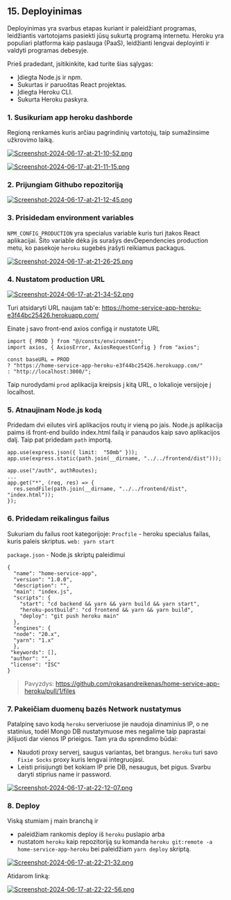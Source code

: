 ## 15. Deployinimas

Deployinimas yra svarbus etapas kuriant ir paleidžiant programas, leidžiantis vartotojams pasiekti jūsų sukurtą programą internetu. Heroku yra populiari platforma kaip paslauga (PaaS), leidžianti lengvai deployinti ir valdyti programas debesyje.

Prieš pradedant, įsitikinkite, kad turite šias sąlygas:

-   Įdiegta Node.js ir npm.
-   Sukurtas ir paruoštas React projektas.
-   Įdiegta Heroku CLI.
-   Sukurta Heroku paskyra.

### 1. Susikuriam app heroku dashborde

Regioną renkamės kuris arčiau pagrindinių vartotojų, taip sumažinsime užkrovimo laiką.

[![Screenshot-2024-06-17-at-21-10-52.png](https://i.postimg.cc/Gp7zxgN2/Screenshot-2024-06-17-at-21-10-52.png)](https://postimg.cc/JyXb1xRV)

[![Screenshot-2024-06-17-at-21-11-15.png](https://i.postimg.cc/V6JgGBQF/Screenshot-2024-06-17-at-21-11-15.png)](https://postimg.cc/BLG2tFv8)

### 2. Prijungiam Githubo repozitoriją

[![Screenshot-2024-06-17-at-21-12-45.png](https://i.postimg.cc/7Y8992Bg/Screenshot-2024-06-17-at-21-12-45.png)](https://postimg.cc/Th0nYpvw)

### 3. Prisidedam environment variables

`NPM_CONFIG_PRODUCTION` yra specialus variable kuris turi įtakos React aplikacijai. Šito variable dėka jis surašys devDependencies production metu, ko pasekoje `heroku` sugebės įrašyti reikiamus packagus.

[![Screenshot-2024-06-17-at-21-26-25.png](https://i.postimg.cc/JzdB6w19/Screenshot-2024-06-17-at-21-26-25.png)](https://postimg.cc/5XL0yRQ3)

### 4. Nustatom production URL



[![Screenshot-2024-06-17-at-21-34-52.png](https://i.postimg.cc/P5ZkcYhT/Screenshot-2024-06-17-at-21-34-52.png)](https://postimg.cc/LJH7gqnb)

Turi atsidaryti URL naujam tab'e:
https://home-service-app-heroku-e3f44bc25426.herokuapp.com/

Einate į savo front-end axios configą ir nustatote URL

	import { PROD } from "@/consts/environment";
	import axios, { AxiosError, AxiosRequestConfig } from "axios";

	const baseURL = PROD
	? "https://home-service-app-heroku-e3f44bc25426.herokuapp.com/"
	: "http://localhost:3000/";

Taip nurodydami `prod` aplikacija kreipsis į kitą URL, o lokalioje versijoje į localhost.

### 5. Atnaujinam Node.js kodą

Pridedam dvi eilutes virš aplikacijos routų ir vieną po jais. Node.js aplikacija paims iš front-end buildo index.html failą ir panaudos kaip savo aplikacijos dalį. Taip pat pridedam `path` importą.

	app.use(express.json({ limit:  "50mb" }));
	app.use(express.static(path.join(__dirname, "../../frontend/dist")));
	
	app.use("/auth", authRoutes);
	...
	app.get("*", (req, res) => {
	  res.sendFile(path.join(__dirname, "../../frontend/dist", "index.html"));
	});

### 6. Pridedam reikalingus failus

Sukuriam du failus root kategorijoje:
`Procfile` - heroku specialus failas, kuris paleis skriptus. 
`web: yarn start`
	
`package.json` - Node.js skriptų paleidimui

	{
	  "name": "home-service-app",
	  "version": "1.0.0",
	  "description": "",
	  "main": "index.js",
	  "scripts": {
	    "start": "cd backend && yarn && yarn build && yarn start",
	    "heroku-postbuild": "cd frontend && yarn && yarn build",
	    "deploy": "git push heroku main"
	  },
	  "engines": {
	  "node": "20.x",
	  "yarn": "1.x"
	  },
	 "keywords": [],
	 "author": "",
	 "license": "ISC"
	}

> Pavyzdys: https://github.com/rokasandreikenas/home-service-app-heroku/pull/1/files

### 7. Pakeičiam duomenų bazės Network nustatymus

Patalpinę savo kodą `heroku` serveriuose jie naudoja dinaminius IP, o ne statinius, todėl Mongo DB nustatymuose mes negalime taip paprastai įklijuoti dar vienos IP prieigos. Tam yra du sprendimo būdai:
- Naudoti proxy serverį, saugus variantas, bet brangus. `heroku` turi savo `Fixie Socks` proxy kuris lengvai integruojasi.
- Leisti prisijungti bet kokiam IP prie DB, nesaugus, bet pigus. Svarbu daryti stiprius name ir password.

[![Screenshot-2024-06-17-at-22-12-07.png](https://i.postimg.cc/C5qNYjNs/Screenshot-2024-06-17-at-22-12-07.png)](https://postimg.cc/N2QTk2ZK)

### 8. Deploy

Viską stumiam į main branchą ir
- paleidžiam rankomis deploy iš `heroku` puslapio
arba
-  nustatom `heroku` kaip repozitoriją su komanda `heroku git:remote -a home-service-app-heroku` bei paleidžiam `yarn deploy` skriptą.

[![Screenshot-2024-06-17-at-22-21-32.png](https://i.postimg.cc/sxrBQ7zc/Screenshot-2024-06-17-at-22-21-32.png)](https://postimg.cc/MM9ZgcvM)

Atidarom linką:

[![Screenshot-2024-06-17-at-22-22-56.png](https://i.postimg.cc/NFkK1Ffw/Screenshot-2024-06-17-at-22-22-56.png)](https://postimg.cc/YLj27pWX)
